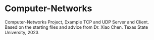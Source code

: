 # Computer-Networks
 Computer-Networks Project, Example TCP and UDP Server and Client.
Based on the starting files and advice from Dr. Xiao Chen. Texas State University, 2023.
